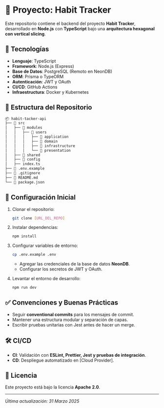 # 📌 Proyecto: Habit Tracker

Este repositorio contiene el backend del proyecto **Habit Tracker**, desarrollado en **Node.js** con **TypeScript** bajo una **arquitectura hexagonal con vertical slicing**.

## 🚀 Tecnologías

- **Lenguaje**: TypeScript
- **Framework**: Node.js (Express)
- **Base de Datos**: PostgreSQL (Remoto en NeonDB)
- **ORM**: Prisma o TypeORM
- **Autenticación**: JWT y OAuth
- **CI/CD**: GitHub Actions
- **Infraestructura**: Docker y Kubernetes

## 📂 Estructura del Repositorio

```bash
📦 habit-tacker-api
├── 📂 src
│   ├── 📂 modules
│   │   ├── 📂 users
│   │   │   ├── 📂 application
│   │   │   ├── 📂 domain
│   │   │   ├── 📂 infrastructure
│   │   │   └── 📂 presentation
│   ├── 📂 shared
│   ├── 📂 config
│   ├── index.ts
├── 📜 .env.example
├── 📜 .gitignore
├── 📜 README.md
└── 📜 package.json
```

## 🔧 Configuración Inicial

1. Clonar el repositorio:

   ```bash
   git clone [URL_DEL_REPO]
   ```

2. Instalar dependencias:

   ```bash
   npm install
   ```

3. Configurar variables de entorno:

   ```bash
   cp .env.example .env
   ```

   - Agregar las credenciales de la base de datos **NeonDB**.
   - Configurar los secretos de JWT y OAuth.

4. Levantar el entorno de desarrollo:

   ```bash
   npm run dev
   ```

## ✅ Convenciones y Buenas Prácticas

- Seguir **conventional commits** para los mensajes de commit.
- Mantener una estructura modular y separación de capas.
- Escribir pruebas unitarias con Jest antes de hacer un merge.

## 🛠️ CI/CD

- **CI**: Validación con **ESLint, Prettier, Jest y pruebas de integración**.
- **CD**: Despliegue automatizado en [Cloud Provider].

## 📄 Licencia

Este proyecto está bajo la licencia **Apache 2.0**.

---

_Última actualización: 31 Marzo 2025_
